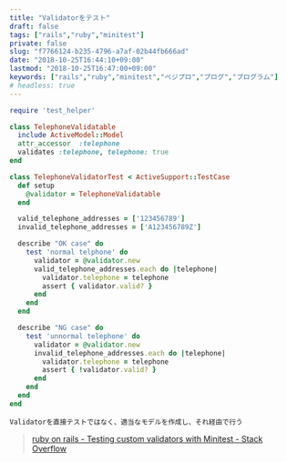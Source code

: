 ```yaml
---
title: "Validatorをテスト"
draft: false
tags: ["rails","ruby","minitest"]
private: false
slug: "f7766124-b235-4796-a7af-02b44fb666ad"
date: "2018-10-25T16:44:10+09:00"
lastmod: "2018-10-25T16:47:00+09:00"
keywords: ["rails","ruby","minitest","ベジプロ","プログ","プログラム"]
# headless: true
---
```


```rb:telephone_validatable_test.rb
require 'test_helper'

class TelephoneValidatable
  include ActiveModel::Model
  attr_accessor  :telephone
  validates :telephone, telephone: true
end

class TelephoneValidatorTest < ActiveSupport::TestCase
  def setup
    @validator = TelephoneValidatable
  end

  valid_telephone_addresses = ['123456789']
  invalid_telephone_addresses = ['A123456789Z']

  describe "OK case" do
    test 'normal telphone' do
      validator = @validator.new
      valid_telephone_addresses.each do |telephone|
        validator.telephone = telephone
        assert { validator.valid? }
      end
    end
  end

  describe "NG case" do
    test 'unnormal telephone' do
      validator = @validator.new
      invalid_telephone_addresses.each do |telephone|
        validator.telephone = telephone
        assert { !validator.valid? }
      end
    end
  end
end
```

```!
Validatorを直接テストではなく、適当なモデルを作成し、それ経由で行う
```

> [ruby on rails - Testing custom validators with Minitest - Stack Overflow](https://stackoverflow.com/questions/33976516/testing-custom-validators-with-minitest)
